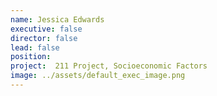 ```yaml
---
name: Jessica Edwards
executive: false
director: false
lead: false
position:  
project:  211 Project, Socioeconomic Factors
image: ../assets/default_exec_image.png
---
```

